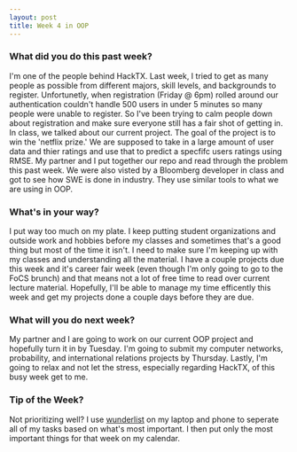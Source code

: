 ```yaml
---
layout: post
title: Week 4 in OOP
---
```


### What did you do this past week?
I'm one of the people behind HackTX. Last week, I tried to get as many people as possible from different majors, skill levels, and backgrounds to register. Unfortunetly, when registration (Friday @ 6pm) rolled around our authentication couldn't handle 500 users in under 5 minutes so many people were unable to register. So I've been trying to calm people down about registration and make sure everyone still has a fair shot of getting in.
In class, we talked about our current project. The goal of the project is to win the 'netflix prize.' We are supposed to take in a large amount of user data and thier ratings and use that to predict a specfifc users ratings using RMSE.
My partner and I put together our repo and read through the problem this past week. 
We were also visted by a Bloomberg developer in class and got to see how SWE is done in industry. They use similar tools to what we are using in OOP. 

### What's in your way?
I put way too much on my plate. I keep putting student organizations and outside work and hobbies before my classes and sometimes that's a good thing but most of the time it isn't. I need to make sure I'm keeping up with my classes and understanding all the material.
I have a couple projects due this week and it's career fair week (even though I'm only going to go to the FoCS brunch) and that means not a lot of free time to read over current lecture material. Hopefully, I'll be able to manage my time efficently this week and get my projects done a couple days before they are due.
 
### What will you do next week?
My partner and I are going to work on our current OOP project and hopefully turn it in by Tuesday. I'm going to submit my computer networks, probability, and international relations projects by Thursday. Lastly, I'm going to relax and not let the stress, especially regarding HackTX, of this busy week get to me.

### Tip of the Week?
Not prioritizing well? I use [wunderlist](https://www.wunderlist.com/) on my laptop and phone to seperate all of my tasks based on what's most important. I then put only the most important things for that week on my calendar.
